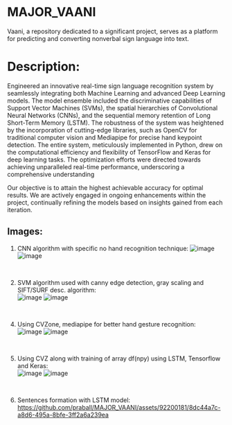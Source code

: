 # MAJOR_VAANI
Vaani, a repository dedicated to a significant project, serves as a platform for predicting and converting nonverbal sign language into text.

# Description:

Engineered an innovative real-time sign language recognition system by seamlessly integrating both Machine Learning and advanced Deep Learning models. The model ensemble included the discriminative capabilities of Support Vector Machines (SVMs), the spatial hierarchies of Convolutional Neural Networks (CNNs), and the sequential memory retention of Long Short-Term Memory (LSTM). The robustness of the system was heightened by the incorporation of cutting-edge libraries, such as OpenCV for traditional computer vision and Mediapipe for precise hand keypoint detection. The entire system, meticulously implemented in Python, drew on the computational efficiency and flexibility of TensorFlow and Keras for deep learning tasks. The optimization efforts were directed towards achieving unparalleled real-time performance, underscoring a comprehensive understanding

Our objective is to attain the highest achievable accuracy for optimal results. We are actively engaged in ongoing enhancements within the project, continually refining the models based on insights gained from each iteration.

## Images:
1. CNN algorithm with specific no hand recognition technique:
![image](https://github.com/praball/MAJOR_VAANI/assets/92200181/98c9eb43-8a6e-46da-9609-524df2561120)
![image](https://github.com/praball/MAJOR_VAANI/assets/92200181/c1e59b6d-d06c-42b4-b70f-f3ed376dd68a)
<br>

2. SVM algorithm used with canny edge detection, gray scaling and SIFT/SURF desc. algorithm:<br>
![image](https://github.com/praball/MAJOR_VAANI/assets/92200181/582f0198-2940-4e38-a3d4-2b4636511a46)
![image](https://github.com/praball/MAJOR_VAANI/assets/92200181/bb2d07f0-3cd4-467d-820d-1c4a3aa087d4)
<br>

4. Using CVZone, mediapipe for better hand gesture recognition:<br>
![image](https://github.com/praball/MAJOR_VAANI/assets/92200181/1daee2ff-c263-4321-949c-cfb4d13a4c94)
![image](https://github.com/praball/MAJOR_VAANI/assets/92200181/6d687d4c-10c9-4f16-9f7d-06de06a217f6)
<br>

5. Using CVZ along with training of array df(npy) using LSTM, Tensorflow and Keras:<br>
![image](https://github.com/praball/MAJOR_VAANI/assets/92200181/41680ebc-ff86-4286-b5b1-d66aff4f4622)
![image](https://github.com/praball/MAJOR_VAANI/assets/92200181/bc42d37d-339d-4c0e-9cbd-ba366fc3aed8)
<br>

6. Sentences formation with LSTM model:<br>
https://github.com/praball/MAJOR_VAANI/assets/92200181/8dc44a7c-a8d6-495a-8bfe-3ff2a6a239ea

